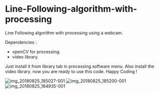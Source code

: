 # Line-Following-algorithm-with-processing
Line Following algorithm with processing using a webcam.

Dependencies :
- openCV for processing.
- video library.

Just install it from library tab in processing software menu. Also install the video library.
now you are ready to use this code.
Happy Coding !


![img_20180825_185027-001](https://user-images.githubusercontent.com/13791181/46385138-11488100-c6d8-11e8-91b3-4daf2e2b50d8.jpg)
![img_20180825_185200-001](https://user-images.githubusercontent.com/13791181/46385139-11e11780-c6d8-11e8-8e6b-017a1785e8dc.jpg)
![img_20180825_184935-001](https://user-images.githubusercontent.com/13791181/46385140-11e11780-c6d8-11e8-9923-cdada0ce363e.jpg)

